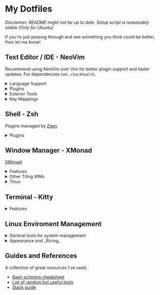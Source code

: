 # My Dotfiles

*Disclaimer: README might not be up to date. 
Setup script is reasonably stable (Only for Ubuntu)*

If you're just passing through and see something you think could be better, then let me know!

## Text Editor / IDE - NeoVim

Recommend using NeoVim over Vim for better plugin support and faster updates.
For dependencies run `:checkhealth`.

<details><summary>Language Support</summary>
<p>

 - Haskell\*
 - Python
 - JavaScript/TypeScript
 - C/C++\*
 - Java
 - Docker
 - HTML/CSS
 - YAML/JSON
 - LaTex/Markdown

\*_Requires manual install. See language servers below._

</p>
</details>

<details><summary>Plugins</summary>
<p>

**General**

  - [dein.vim](https://github.com/Shougo/dein.vim)
        Plugin manager for vim which allows for lazy loading.
  - [coc.nvim](https://github.com/neoclide/coc.nvim/)
        Fast and powerful language server client.
  - [git-messenger.vim](https://github.com/rhysd/git-messenger.vim)
        Provides descriptive git history for any line in a file.
  - [NERDCommenter](https://github.com/scrooloose/nerdcommenter)
        Multi-lingual commenting plugin.
  - [FZF](https://github.com/junegunn/fzf.vim)
        Fuzzy file finding to open files from child directories.
  - [vim-sandwich](https://github.com/machakann/vim-sandwich)
        Allows for surrounding text objects with any character.
  - [vim-gitgutter](https://github.com/airblade/vim-gitgutter)
        Shows git status for  each line in gutter (Left side of buffer).
  - [lightline](https://github.com/itchyny/lightline.vim)
        Prettier statusbar.
  - [vim-fugitive](https://github.com/tpope/vim-fugitive)
        Better git integration.

**Python Specific**:

  - [SimpylFold](https://github.com/tmhedberg/SimpylFold)
        Python friendly code folding.
  - [vim-virtualenv](https://github.com/plytophogy/vim-virtualenv) *NB: Install pylint in virtualenv*.
        Enables virtual environments.

**Haskell Specific**:

  - [haskell-vim](https://github.com/neovimhaskell/haskell-vim)
        Better haskell syntax highlighting.

**Typescript Specific**

  - [typescript-vim](https://github.com/leafgarland/typescript-vim)
        Better typescript syntax highlighting.

**Markdown and LaTex Specific**

  - [vim-easy-align](https://github.com/junegunn/vim-easy-align)
        Auto align markdown tables
  - [vimtex](https://github.com/lervag/vimtex)
        Integrated latex compiler, viewer and other features
  - [Thesauras Query](https://github.com/Ron89/thesaurus_query.vim)
        Built in thesauras
  - [vim-grammarous](https://github.com/rhysd/vim-grammarous)
        Grammar checking (Requires Java to be installed)



<p>
</details>

<details><summary>Exterior Tools</summary>
<p>

- Fast code searching: [The Silver Searcher](https://github.com/ggreer/the_silver_searcher)
- Language Servers: 
  - [Clangd](https://clang.llvm.org/extra/clangd/)
  - [Haskell IDE Engine](https://github.com/haskell/haskell-ide-engine)

</p>
</details>

<details><summary>Key Mappings</summary>
<p>

#### Langage Server Commands

My leader key is set to default "\\" key.

*Prefix*: `<Leader>l` (Lower case L)

| Suffix           | Command                               |
| :----:           | :-----------------------------------  |
| `d`              | Definition                            |
| `r`              | Rename                                |
| `f`              | Format Document                       |
| `t`              | Type Definition                       |
| `x`              | References                            |
| `a`              | Code Actions Menu                     |
| `k`              | Hover (Loo**k**up)                    |
| `m`              | Menu of all Language Server commands  |
| `h`              | Hightlight                            |
| `g`              | Diagnostic Info at Cursor

#### Git Commands

*Prefix*: `<Leader>g`

| Suffix           | Command                               |
| :----:           | :----------------------------         |
| `s`              | Status                                |
| `p`              | Push                                  |
| `d`              | Diff                                  |
| `b`              | Browse (Open repo in browser)         |
| `l`              | Blame                                 |
| `m`              | Messenger *NB Does not use `g` prefix*|

  - *NB* Type "cc" in status window to commit changes.

#### FZF Commands

| Suffix           | Command                               |
| :----------:     | :------------------------------------ |
| `<Leader>f`      | Fuzzy File Finder                     |
| `<Leader>ag`     | Fuzzy File Contents Search (Using Ag) |

#### LaTex Commands

*Prefix*: `<Leader>l`

| Suffix           | Command                               |
| :----:           | :------------------------------------ |
| `l`              | Run compile server for LaTex document |
| `v`              | View compiled document                |

#### Misc:

| Suffix           | Command                               |
| :------:         | :-------------------------------      |
| `<Leader>nv`     | Open netrw vertical split             |
| `<Leader>ns`     | Open netrw horizontal split           |
| `Tab`            | Next Completion                       |
| `Ctrl+(h/j/k/l)` | Switch Window in Direction            |
| `<Leader>th`     | Open thesauras for selected word      |
| `<Leader>a`      | Align highlighted markdown table      |

_Arrow keys are disabled in normal mode._

</p>
</details>

## Shell - Zsh

Plugins managed by [Zgen](https://github.com/tarjoilija/zgen).

<details><summary>Plugins</summary>
<p>

  - [zsh-completions](https://github.com/zsh-users/zsh-completions)
  - [zsh-autosuggestions](https://github.com/zsh-users/zsh-autosuggestions)
  - [zsh-syntax-highlighting](https://github.com/zsh-users/zsh-syntax-highlighting)
  - [autojump](https://github.com/wting/autojump)
  - [pure](https://github.com/sindresorhus/pure)
  - [clean](https://github.com/BrandonRoehl/zsh-clean)

</p>
</details>

## Window Manager - XMonad

[XMonad](https://xmonad.org/)

<details><summary>Features</summary>
<p>

 - Tiling Window Manager
 - Written and configured in Haskell
 - Powerful/Flexible
 - Lightweight

</p>
</details>

<details><summary>Other Tiling WMs</summary>
<p>

XMonad requires GHC which is large so if you're not writing Haskell anyway maybe check out these

 - [i3](https://i3wm.org/https://i3wm.org/)
 - [awesome](https://awesomewm.org/)

</p>
</details>

<details><summary>Tmux</summary>
<p>

Working on Mac or just don't want to commit to a window manager?\
then tmux is good for emulating some of their features for terminals.\
Check out a basic intro [here](https://hackernoon.com/a-gentle-introduction-to-tmux-8d784c404340).\
Great config can be found in [this repo](https://github.com/gpakosz/.tmux)

</p>
</details>

## Terminal - Kitty

<details><summary>Features</summary>
<p>

  - Uses GPU
  - Buttery smooth performance
  - Support for images
  - Unicode support (even with shortcut to input)
  - Font ligature support (Very nice with Haskell)
  - Works with pywal

</p>
</details>

## Linux Enviroment Management

<details><summary>General tools for system management</summary>
<p>

The ones listed here are the ones I am currently using.

- Dotfiles Management: [YADM](https://yadm.io/)
- Backlight Control: [light](https://github.com/haikarainen/light)
- Bluetooth Control: [Blueman](https://wiki.archlinux.org/index.php/Blueman#Usage)
- Wallpaper Setter & Colorscheme Generator: [pywal](https://github.com/dylanaraps/pywal)
- Window Switcher: [rofi](https://github.com/DaveDavenport/rofi)
- Status Bar and System Tray: [polybar](https://archives.haskell.org/projects.haskell.org/xmobar/)
- Temperature Monitoring: [lm-sensors](https://github.com/lm-sensors/lm-sensors)
- Screen Compositor: [compton](https://github.com/chjj/compton)
- Terminal file browser: [vifm](https://vifm.info/)

</p>
</details>

<details><summary>Appearance and _Ricing_</summary>
<p>
 
- GTK Themesetter: [lxappearance](http://www.linuxfromscratch.org/blfs/view/svn/lxde/lxappearance.html)
- Terminal Music Visualiser: [CLI Visualiser](https://github.com/dpayne/cli-visualizer)
- Custom Workspace Icons: [Font Awesome](https://fontawesome.com)
- Great Dark GTK Theme: [Arc](https://github.com/horst3180/arc-theme)

</p>
</details>

## Guides and References

A collection of great resources I've used.

- [Bash scripting cheatsheet](https://devhints.io/bash)
- [List of random but useful tools](https://kkovacs.eu/cool-but-obscure-unix-tools)
- [Stack guide](https://guide.aelve.com/haskell/stack-cookbook-ai0adh03)
